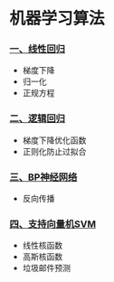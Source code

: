 机器学习算法
=============

### [一、线性回归][1]
- 梯度下降
 - 归一化
- 正规方程

### [二、逻辑回归][2]
- 梯度下降优化函数
- 正则化防止过拟合

### [三、BP神经网络][3]
- 反向传播

### [四、支持向量机SVM][4]
- 线性核函数
- 高斯核函数
- 垃圾邮件预测















[1]:./LinearRegression/readme.md
[2]:./LogisticRegression/readme.md
[3]:./NeuralNetwork/readme.md
[4]:./SVM/readme.md
